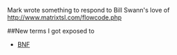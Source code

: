 
Mark wrote something to respond to Bill Swann's love of http://www.matrixtsl.com/flowcode.php

##New terms I got exposed to
-  [BNF](http://en.wikipedia.org/wiki/Backus–Naur_Form)